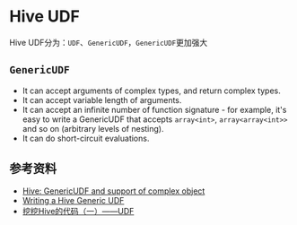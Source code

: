 # Hive UDF

Hive UDF分为：`UDF`、`GenericUDF`，`GenericUDF`更加强大

## `GenericUDF`

- It can accept arguments of complex types, and return complex types.
- It can accept variable length of arguments.
- It can accept an infinite number of function signature - for example, it's easy to write a GenericUDF that accepts `array<int>`, `array<array<int>>` and so on (arbitrary levels of nesting).
- It can do short-circuit evaluations. 

## 参考资料

- [Hive: GenericUDF and support of complex object](https://issues.apache.org/jira/browse/HIVE-45)
- [Writing a Hive Generic UDF](http://www.baynote.com/2012/11/a-word-from-the-engineers/)
- [挖挖Hive的代码（一）——UDF](http://blog.csdn.net/smartzxy/article/details/6726877)